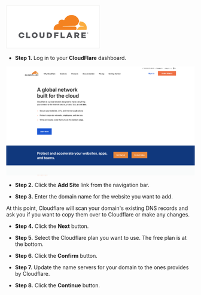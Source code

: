 <img src="/kb-images/cloudflare/cloudflare-logo.png" alt="CloudFlare Logo" width="250"/>

* **Step 1.** Log in to your **CloudFlare** dashboard.

![CloudFlare Website](/kb-images/cloudflare/cloudflare-website.png)

* **Step 2.** Click the **Add Site** link from the navigation bar.

* **Step 3.** Enter the domain name for the website you want to add.

At this point, Cloudflare will scan your domain's existing DNS records and ask you if you want to copy them over to Cloudflare or make any changes.

* **Step 4.** Click the **Next** button.

* **Step 5.** Select the Cloudflare plan you want to use. The free plan is at the bottom.

* **Step 6.** Click the **Confirm** button.

* **Step 7.** Update the name servers for your domain to the ones provides by Cloudflare.

* **Step 8.** Click the **Continue** button.
